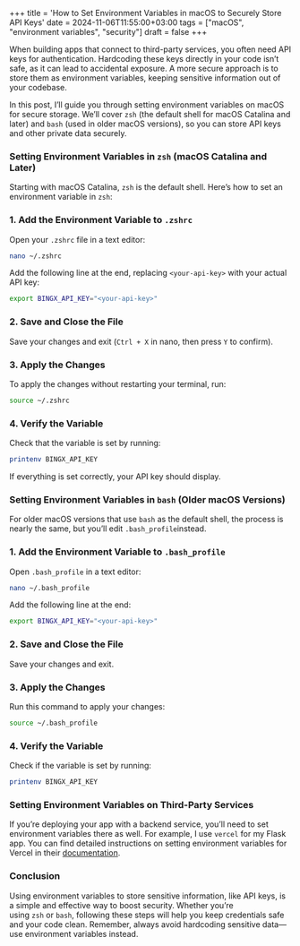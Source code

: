 +++
title = 'How to Set Environment Variables in macOS to Securely Store API Keys'
date  = 2024-11-06T11:55:00+03:00
tags  = ["macOS", "environment variables", "security"]
draft = false
+++

When building apps that connect to third-party services, you often need API keys for authentication. Hardcoding these keys directly in your code isn’t safe, as it can lead to accidental exposure. A more secure approach is to store them as environment variables, keeping sensitive information out of your codebase.

In this post, I’ll guide you through setting environment variables on macOS for secure storage. We’ll cover `zsh` (the default shell for macOS Catalina and later) and `bash` (used in older macOS versions), so you can store API keys and other private data securely.

### Setting Environment Variables in `zsh` (macOS Catalina and Later)

Starting with macOS Catalina, `zsh` is the default shell. Here’s how to set an environment variable in `zsh`:

### 1. Add the Environment Variable to `.zshrc`

Open your `.zshrc` file in a text editor:

```bash
nano ~/.zshrc
```

Add the following line at the end, replacing `<your-api-key>` with your actual API key:

```bash
export BINGX_API_KEY="<your-api-key>"
```

### 2. Save and Close the File

Save your changes and exit (`Ctrl + X` in nano, then press `Y` to confirm).

### 3. Apply the Changes

To apply the changes without restarting your terminal, run:

```bash
source ~/.zshrc
```

### 4. Verify the Variable

Check that the variable is set by running:

```bash
printenv BINGX_API_KEY
```

If everything is set correctly, your API key should display.

### Setting Environment Variables in `bash` (Older macOS Versions)

For older macOS versions that use `bash` as the default shell, the process is nearly the same, but you’ll edit `.bash_profile`instead.

### 1. Add the Environment Variable to `.bash_profile`

Open `.bash_profile` in a text editor:

```bash
nano ~/.bash_profile
```

Add the following line at the end:

```bash
export BINGX_API_KEY="<your-api-key>"
```

### 2. Save and Close the File

Save your changes and exit.

### 3. Apply the Changes

Run this command to apply your changes:

```bash
source ~/.bash_profile
```

### 4. Verify the Variable

Check if the variable is set by running:

```bash
printenv BINGX_API_KEY
```

### Setting Environment Variables on Third-Party Services

If you’re deploying your app with a backend service, you’ll need to set environment variables there as well. For example, I use `vercel` for my Flask app. You can find detailed instructions on setting environment variables for Vercel in their [documentation](https://vercel.com/docs/projects/environment-variables).

### Conclusion

Using environment variables to store sensitive information, like API keys, is a simple and effective way to boost security. Whether you’re using `zsh` or `bash`, following these steps will help you keep credentials safe and your code clean. Remember, always avoid hardcoding sensitive data—use environment variables instead.